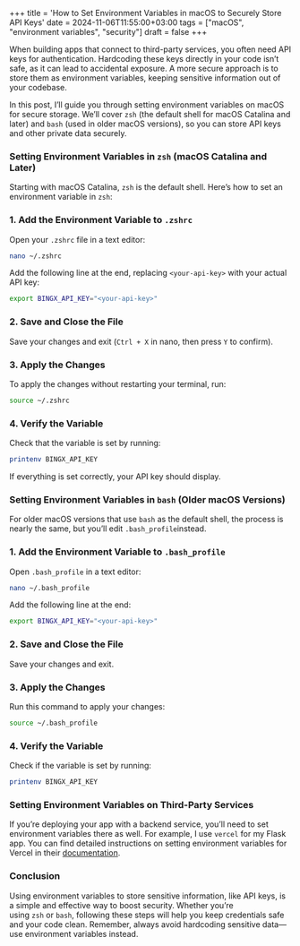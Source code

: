 +++
title = 'How to Set Environment Variables in macOS to Securely Store API Keys'
date  = 2024-11-06T11:55:00+03:00
tags  = ["macOS", "environment variables", "security"]
draft = false
+++

When building apps that connect to third-party services, you often need API keys for authentication. Hardcoding these keys directly in your code isn’t safe, as it can lead to accidental exposure. A more secure approach is to store them as environment variables, keeping sensitive information out of your codebase.

In this post, I’ll guide you through setting environment variables on macOS for secure storage. We’ll cover `zsh` (the default shell for macOS Catalina and later) and `bash` (used in older macOS versions), so you can store API keys and other private data securely.

### Setting Environment Variables in `zsh` (macOS Catalina and Later)

Starting with macOS Catalina, `zsh` is the default shell. Here’s how to set an environment variable in `zsh`:

### 1. Add the Environment Variable to `.zshrc`

Open your `.zshrc` file in a text editor:

```bash
nano ~/.zshrc
```

Add the following line at the end, replacing `<your-api-key>` with your actual API key:

```bash
export BINGX_API_KEY="<your-api-key>"
```

### 2. Save and Close the File

Save your changes and exit (`Ctrl + X` in nano, then press `Y` to confirm).

### 3. Apply the Changes

To apply the changes without restarting your terminal, run:

```bash
source ~/.zshrc
```

### 4. Verify the Variable

Check that the variable is set by running:

```bash
printenv BINGX_API_KEY
```

If everything is set correctly, your API key should display.

### Setting Environment Variables in `bash` (Older macOS Versions)

For older macOS versions that use `bash` as the default shell, the process is nearly the same, but you’ll edit `.bash_profile`instead.

### 1. Add the Environment Variable to `.bash_profile`

Open `.bash_profile` in a text editor:

```bash
nano ~/.bash_profile
```

Add the following line at the end:

```bash
export BINGX_API_KEY="<your-api-key>"
```

### 2. Save and Close the File

Save your changes and exit.

### 3. Apply the Changes

Run this command to apply your changes:

```bash
source ~/.bash_profile
```

### 4. Verify the Variable

Check if the variable is set by running:

```bash
printenv BINGX_API_KEY
```

### Setting Environment Variables on Third-Party Services

If you’re deploying your app with a backend service, you’ll need to set environment variables there as well. For example, I use `vercel` for my Flask app. You can find detailed instructions on setting environment variables for Vercel in their [documentation](https://vercel.com/docs/projects/environment-variables).

### Conclusion

Using environment variables to store sensitive information, like API keys, is a simple and effective way to boost security. Whether you’re using `zsh` or `bash`, following these steps will help you keep credentials safe and your code clean. Remember, always avoid hardcoding sensitive data—use environment variables instead.